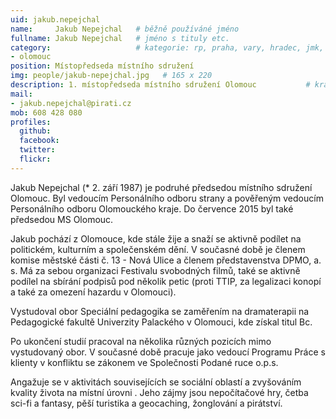 ```yaml
---
uid: jakub.nepejchal
name:     Jakub Nepejchal   # běžně používáné jméno
fullname: Jakub Nepejchal   # jméno s tituly etc.
category:                   # kategorie: rp, praha, vary, hradec, jmk, senat
- olomouc
position: Místopředseda místního sdružení
img: people/jakub-nepejchal.jpg   # 165 x 220
description: 1. místopředseda místního sdružení Olomouc           # kratký popis, max 160 znaků
mail:
- jakub.nepejchal@pirati.cz 
mob: 608 428 080
profiles:
  github:                 
  facebook:       
  twitter:      
  flickr:
---
```

Jakub Nepejchal (* 2. září 1987) je podruhé předsedou místního sdružení Olomouc. Byl vedoucím Personálního odboru strany a pověřeným vedoucím Personálního odboru Olomouckého kraje. Do července 2015 byl také předsedou MS Olomouc.

Jakub pochází z Olomouce, kde stále žije a snaží se aktivně podílet na politickém, kulturním a společenském dění. V současné době je členem komise městské části č. 13 - Nová Ulice a členem představenstva DPMO, a. s. Má za sebou organizaci Festivalu svobodných filmů, také se aktivně podílel na sbírání podpisů pod několik petic (proti TTIP, za legalizaci konopí a také za omezení hazardu v Olomouci).

Vystudoval obor Speciální pedagogika se zaměřením na dramaterapii na Pedagogické fakultě Univerzity Palackého v Olomouci, kde získal titul Bc.

Po ukončení studií pracoval na několika různých pozicích mimo vystudovaný obor. V současné době pracuje jako vedoucí Programu Práce s klienty v konfliktu se zákonem ve Společnosti Podané ruce o.p.s.

Angažuje se v aktivitách souvisejících se sociální oblastí a zvyšováním kvality života na místní úrovni . Jeho zájmy jsou nepočítačové hry, četba sci-fi a fantasy, pěší turistika a geocaching, žonglování a pirátství.